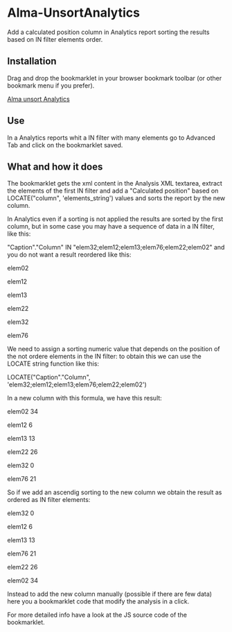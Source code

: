 # Alma-UnsortAnalytics
Add a calculated position column in Analytics report sorting the results based on IN filter elements order.
## Installation
Drag and drop the bookmarklet in your browser bookmark toolbar (or other bookmark menu if you prefer).

[Alma unsort Analytics](https://bediniupi.github.io)

## Use
In a  Analytics reports whit a IN filter with many elements go to Advanced Tab and click on the bookmarklet saved.

## What and how it does
The bookmarklet gets the xml content in the Analysis XML textarea, extract the elements of the first IN filter and add a "Calculated position" based on LOCATE("column", 'elements_string') values and sorts the report by the new column.

In Analytics even if a sorting is not applied the results are sorted by the first column, but in some case you may have a sequence of data in a IN filter, like this:

"Caption"."Column" IN "elem32;elem12;elem13;elem76;elem22;elem02"
and you do not want a result reordered like this:

elem02

elem12

elem13

elem22

elem32

elem76


We need to assign a sorting numeric value that depends on the position of the not ordere elements in the IN filter: to obtain this we can use the LOCATE string function like this:

LOCATE("Caption"."Column", 'elem32;elem12;elem13;elem76;elem22;elem02') 

In a new column with this formula, we have this result:

elem02  34

elem12   6

elem13  13

elem22  26

elem32   0

elem76  21


So if we add an ascendig sorting to the new column we obtain the result as ordered as IN filter elements:

elem32   0

elem12   6

elem13  13

elem76  21

elem22  26

elem02  34


Instead to add the new column manually (possible if there are few data) here you a bookmarklet code that modify the analysis in a click.

For more detailed info have a look at the JS source code of the bookmarklet.
